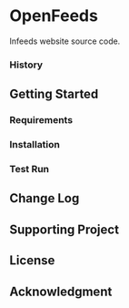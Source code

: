 # OpenFeeds
Infeeds website source code.

### History

## Getting Started
### Requirements

### Installation

### Test Run

## Change Log

## Supporting Project

## License

## Acknowledgment
